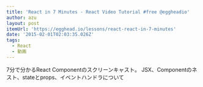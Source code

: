 ```yaml
---
title: 'React in 7 Minutes - React Video Tutorial #free @eggheadio'
author: azu
layout: post
itemUrl: 'https://egghead.io/lessons/react-react-in-7-minutes'
date: '2015-02-01T02:03:35.026Z'
tags:
  - React
  - 動画
---
```

7分で分かるReact Componentのスクリーンキャスト。
JSX、Componentのネスト、stateとprops、イベントハンドラについて
